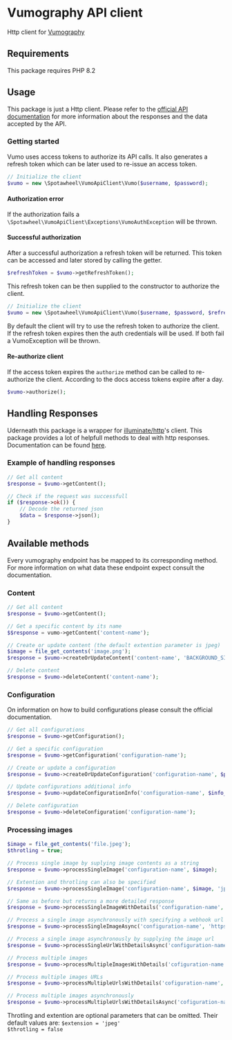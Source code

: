 # Vumography API client

Http client for [Vumography](https://vumo.ai/vumography/)

## Requirements

This package requires PHP 8.2

## Usage

This package is just a Http client. Please refer to the 
[official API documentation](https://docs.vumography.vumo.ai/index.html) for more information 
about the responses and the data accepted by the API.

### Getting started

Vumo uses access tokens to authorize its API calls. It also generates a refresh token which can be later used to re-issue an access token.

```php
// Initialize the client
$vumo = new \Spotawheel\VumoApiClient\Vumo($username, $password);
```

#### Authorization error

If the authorization fails a `\Spotawheel\VumoApiClient\Exceptions\VumoAuthException` will be thrown.

#### Successful authorization

After a successful authorization a refresh token will be returned. This token can be accessed and later stored by calling the getter.

```php
$refreshToken = $vumo->getRefreshToken();
```
This refresh token can be then supplied to the constructor to authorize the client.

 ```php
// Initialize the client
$vumo = new \Spotawheel\VumoApiClient\Vumo($username, $password, $refreshToken);
```

By default the client will try to use the refresh token to authorize the client. If the refresh token expires then the auth credentials will be used. If both fail a VumoException will be thrown.

#### Re-authorize client

If the access token expires the `authorize` method can be called to re-authorize the client. According to the docs access tokens expire after a day.

```php
$vumo->authorize();
```

## Handling Responses

Uderneath this package is a wrapper for [illuminate/http](https://github.com/illuminate/http/tree/master)'s client. This package provides a lot of helpfull methods to deal with http responses. Documentation can be found [here](https://laravel.com/docs/10.x/http-client).

### Example of handling responses

```php
// Get all content
$response = $vumo->getContent();

// Check if the request was successfull
if ($response->ok()) {
    // Decode the returned json
    $data = $response->json();
}
```

## Available methods

Every vumography endpoint has be mapped to its corresponding method. For more information on what data these endpoint expect consult the documentation.

### Content

```php
// Get all content
$response = $vumo->getContent();

// Get a specific content by its name
$$response = vumo->getContent('content-name');

// Create or update content (the default extention parameter is jpeg)
$image = file_get_contents('image.png');
$response = $vumo->createOrUpdateContent('content-name', 'BACKGROUND_SINGLE', $image, 'png');

// Delete content
$response = $vumo->deleteContent('content-name');
```

### Configuration

On information on how to build configurations please consult the official documentation.

```php
// Get all configurations
$response = $vumo->getConfiguration();

// Get a specific configuration
$response = $vumo->getConfiguration('configuration-name');

// Create or update a configuration
$response = $vumo->createOrUpdateConfiguration('configuration-name', $processors_array, 'EXTERIOR');

// Update configurations additional info
$response = $vumo->updateConfigurationInfo('configuration-name', $info_array);

// Delete configuration
$response = $vumo->deleteConfiguration('configuration-name');

```

### Processing images

```php
$image = file_get_contents('file.jpeg');
$throtling = true;

// Process single image by suplying image contents as a string
$response = $vumo->processSingleImage('configuration-name', $image);

// Extention and throtling can also be specified
$response = $vumo->processSingleImage('configuration-name', $image, 'jpeg', $throtling);

// Same as before but returns a more detailed response
$response = $vumo->processSingleImageWithDetails('configuration-name', $image, 'jpeg', $throtling);

// Process a single image asynchronously with specifying a webhook url
$response = $vumo->processSingleImageAsync('configuration-name', 'https://response_url_here.test', $image, 'jpeg', $throtling);

// Process a single image asynchronously by supplying the image url
$response = $vumo->processSingleUrlWithDetailsAsync('configuration-name', 'https://response_url_here.test', 'https://myimage.jpg', $headers, $throtling);

// Process multiple images
$response = $vumo->processMultipleImagesWithDetails('cofiguration-name', $images_array);

// Process multiple images URLs
$response = $vumo->processMultipleUrlsWithDetails('cofiguration-name', $urls_array);

// Process multiple images asynchronously
$response = $vumo->processMultipleUrlsWithDetailsAsync('cofiguration-name', 'https://response_url_here.test', $urls_array, $headers);

```

Throtling and extention are optional parameters that can be omitted. Their default values are:
`$extension = 'jpeg'`
</br>
`$throtling = false`
